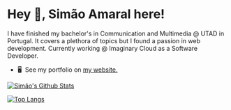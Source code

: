 Hey 👋, Simão Amaral here!
=============================
I have finished my bachelor's in Communication and Multimedia @ UTAD in Portugal. It covers a plethora of topics but I found a passion in web development. Currently working @ Imaginary Cloud as a Software Developer.
* 🖥️  See my portfolio on [my website.](http://elcascavel.me/)

[![Simão's Github Stats](https://github-readme-stats.vercel.app/api?username=elcascavel&count_private=true&show_icons=true&theme=dark&hide_rank=false)](https://github.com/anuraghazra/github-readme-stats)

[![Top Langs](https://github-readme-stats.vercel.app/api/top-langs/?username=elcascavel&theme=dark&layout=compact)](https://github.com/anuraghazra/github-readme-stats)
